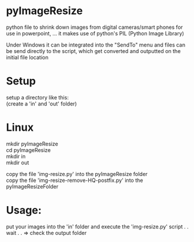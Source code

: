 # pyImageResize
python file to shrink down images from digital cameras/smart phones for use in powerpoint, ...
it makes use of python's PIL (Python Image Library)

Under Windows it can be integrated into the "SendTo" menu and files can be send directly 
to the script, which get converted and outputted on the initial file location


# Setup

setup a directory like this: <br>
(create a 'in' and 'out' folder) <br>

# Linux
mkdir pyImageResize <br>
cd  pyImageResize <br>
mkdir in <br>
mkdir out <br>

copy the file 'img-resize.py' into the pyImageResize folder <br>
copy the file 'img-resize-remove-HQ-postfix.py' into the pyImageResizeFolder <br>

# Usage:
put your images into the 'in' folder and execute the 'img-resize.py' script
.
.
wait
.
.
=> check the output folder

